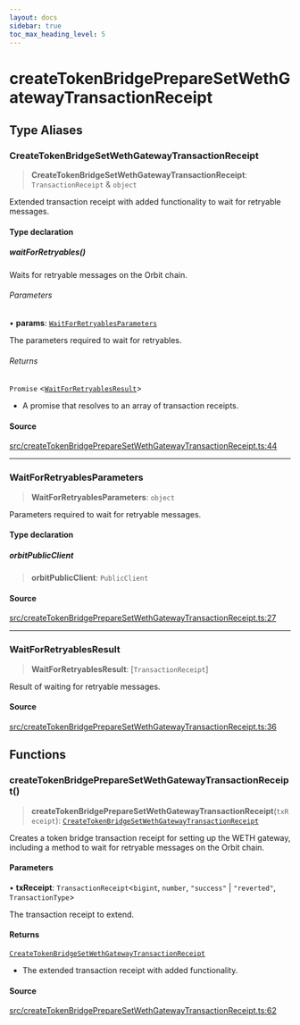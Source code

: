 ```yaml
---
layout: docs
sidebar: true
toc_max_heading_level: 5
---
```


# createTokenBridgePrepareSetWethGatewayTransactionReceipt

## Type Aliases

### CreateTokenBridgeSetWethGatewayTransactionReceipt

> **CreateTokenBridgeSetWethGatewayTransactionReceipt**: `TransactionReceipt` & `object`

Extended transaction receipt with added functionality to wait for retryable messages.

#### Type declaration

##### waitForRetryables()

Waits for retryable messages on the Orbit chain.

###### Parameters

• **params**: [`WaitForRetryablesParameters`](createTokenBridgePrepareSetWethGatewayTransactionReceipt.md#waitforretryablesparameters)

The parameters required to wait for retryables.

###### Returns

`Promise` \<[`WaitForRetryablesResult`](createTokenBridgePrepareSetWethGatewayTransactionReceipt.md#waitforretryablesresult)\>

- A promise that resolves to an array of transaction receipts.

#### Source

[src/createTokenBridgePrepareSetWethGatewayTransactionReceipt.ts:44](https://github.com/anegg0/arbitrum-orbit-sdk/blob/1aa2030374f41bb1bf01834ef0c05d2e6663f5e5/src/createTokenBridgePrepareSetWethGatewayTransactionReceipt.ts#L44)

***

### WaitForRetryablesParameters

> **WaitForRetryablesParameters**: `object`

Parameters required to wait for retryable messages.

#### Type declaration

##### orbitPublicClient

> **orbitPublicClient**: `PublicClient`

#### Source

[src/createTokenBridgePrepareSetWethGatewayTransactionReceipt.ts:27](https://github.com/anegg0/arbitrum-orbit-sdk/blob/1aa2030374f41bb1bf01834ef0c05d2e6663f5e5/src/createTokenBridgePrepareSetWethGatewayTransactionReceipt.ts#L27)

***

### WaitForRetryablesResult

> **WaitForRetryablesResult**: [`TransactionReceipt`]

Result of waiting for retryable messages.

#### Source

[src/createTokenBridgePrepareSetWethGatewayTransactionReceipt.ts:36](https://github.com/anegg0/arbitrum-orbit-sdk/blob/1aa2030374f41bb1bf01834ef0c05d2e6663f5e5/src/createTokenBridgePrepareSetWethGatewayTransactionReceipt.ts#L36)

## Functions

### createTokenBridgePrepareSetWethGatewayTransactionReceipt()

> **createTokenBridgePrepareSetWethGatewayTransactionReceipt**(`txReceipt`): [`CreateTokenBridgeSetWethGatewayTransactionReceipt`](createTokenBridgePrepareSetWethGatewayTransactionReceipt.md#createtokenbridgesetwethgatewaytransactionreceipt)

Creates a token bridge transaction receipt for setting up the WETH gateway,
including a method to wait for retryable messages on the Orbit chain.

#### Parameters

• **txReceipt**: `TransactionReceipt`\<`bigint`, `number`, `"success"` \| `"reverted"`, `TransactionType`\>

The transaction receipt to extend.

#### Returns

[`CreateTokenBridgeSetWethGatewayTransactionReceipt`](createTokenBridgePrepareSetWethGatewayTransactionReceipt.md#createtokenbridgesetwethgatewaytransactionreceipt)

- The extended transaction receipt with added functionality.

#### Source

[src/createTokenBridgePrepareSetWethGatewayTransactionReceipt.ts:62](https://github.com/anegg0/arbitrum-orbit-sdk/blob/1aa2030374f41bb1bf01834ef0c05d2e6663f5e5/src/createTokenBridgePrepareSetWethGatewayTransactionReceipt.ts#L62)
